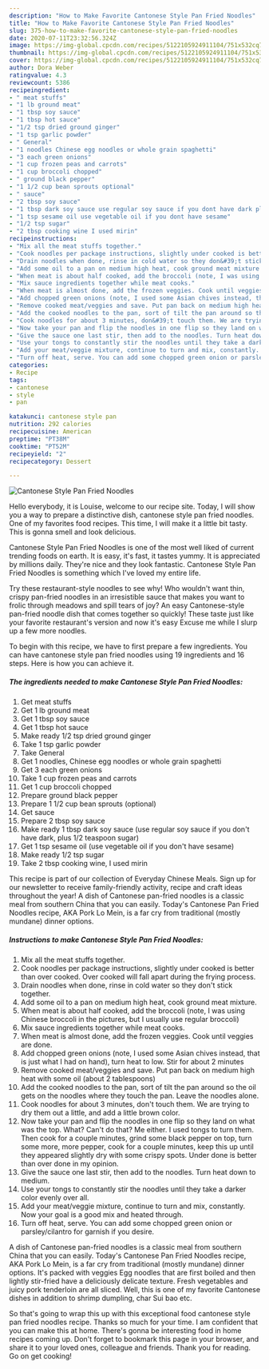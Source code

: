 ```yaml
---
description: "How to Make Favorite Cantonese Style Pan Fried Noodles"
title: "How to Make Favorite Cantonese Style Pan Fried Noodles"
slug: 375-how-to-make-favorite-cantonese-style-pan-fried-noodles
date: 2020-07-11T23:32:56.324Z
image: https://img-global.cpcdn.com/recipes/5122105924911104/751x532cq70/cantonese-style-pan-fried-noodles-recipe-main-photo.jpg
thumbnail: https://img-global.cpcdn.com/recipes/5122105924911104/751x532cq70/cantonese-style-pan-fried-noodles-recipe-main-photo.jpg
cover: https://img-global.cpcdn.com/recipes/5122105924911104/751x532cq70/cantonese-style-pan-fried-noodles-recipe-main-photo.jpg
author: Dora Weber
ratingvalue: 4.3
reviewcount: 5386
recipeingredient:
- " meat stuffs"
- "1 lb ground meat"
- "1 tbsp soy sauce"
- "1 tbsp hot sauce"
- "1/2 tsp dried ground ginger"
- "1 tsp garlic powder"
- " General"
- "1 noodles Chinese egg noodles or whole grain spaghetti"
- "3 each green onions"
- "1 cup frozen peas and carrots"
- "1 cup broccoli chopped"
- " ground black pepper"
- "1 1/2 cup bean sprouts optional"
- " sauce"
- "2 tbsp soy sauce"
- "1 tbsp dark soy sauce use regular soy sauce if you dont have dark plus 12 teaspoon sugar"
- "1 tsp sesame oil use vegetable oil if you dont have sesame"
- "1/2 tsp sugar"
- "2 tbsp cooking wine I used mirin"
recipeinstructions:
- "Mix all the meat stuffs together."
- "Cook noodles per package instructions, slightly under cooked is better than over cooked. Over cooked will fall apart during the frying process."
- "Drain noodles when done, rinse in cold water so they don&#39;t stick together."
- "Add some oil to a pan on medium high heat, cook ground meat mixture."
- "When meat is about half cooked, add the broccoli (note, I was using Chinese broccoli in the pictures, but I usually use regular broccoli)"
- "Mix sauce ingredients together while meat cooks."
- "When meat is almost done, add the frozen veggies. Cook until veggies are done."
- "Add chopped green onions (note, I used some Asian chives instead, that is just what I had on hand), turn heat to low. Stir for about 2 minutes"
- "Remove cooked meat/veggies and save. Put pan back on medium high heat with some oil (about 2 tablespoons)"
- "Add the cooked noodles to the pan, sort of tilt the pan around so the oil gets on the noodles where they touch the pan. Leave the noodles alone."
- "Cook noodles for about 3 minutes, don&#39;t touch them. We are trying to dry them out a little, and add a little brown color."
- "Now take your pan and flip the noodles in one flip so they land on what was the top. What? Can&#39;t do that? Me either. I used tongs to turn them. Then cook for a couple minutes, grind some black pepper on top, turn some more, more pepper, cook for a couple minutes, keep this up until they appeared slightly dry with some crispy spots. Under done is better than over done in my opinion."
- "Give the sauce one last stir, then add to the noodles. Turn heat down to medium."
- "Use your tongs to constantly stir the noodles until they take a darker color evenly over all."
- "Add your meat/veggie mixture, continue to turn and mix, constantly. Now your goal is a good mix and heated through."
- "Turn off heat, serve. You can add some chopped green onion or parsley/cilantro for garnish if you desire."
categories:
- Recipe
tags:
- cantonese
- style
- pan

katakunci: cantonese style pan 
nutrition: 292 calories
recipecuisine: American
preptime: "PT38M"
cooktime: "PT52M"
recipeyield: "2"
recipecategory: Dessert

---
```



![Cantonese Style Pan Fried Noodles](https://img-global.cpcdn.com/recipes/5122105924911104/751x532cq70/cantonese-style-pan-fried-noodles-recipe-main-photo.jpg)

Hello everybody, it is Louise, welcome to our recipe site. Today, I will show you a way to prepare a distinctive dish, cantonese style pan fried noodles. One of my favorites food recipes. This time, I will make it a little bit tasty. This is gonna smell and look delicious.

Cantonese Style Pan Fried Noodles is one of the most well liked of current trending foods on earth. It is easy, it's fast, it tastes yummy. It is appreciated by millions daily. They're nice and they look fantastic. Cantonese Style Pan Fried Noodles is something which I've loved my entire life.

Try these restaurant-style noodles to see why! Who wouldn&#39;t want thin, crispy pan-fried noodles in an irresistible sauce that makes you want to frolic through meadows and spill tears of joy? An easy Cantonese-style pan-fried noodle dish that comes together so quickly! These taste just like your favorite restaurant&#39;s version and now it&#39;s easy Excuse me while I slurp up a few more noodles.


To begin with this recipe, we have to first prepare a few ingredients. You can have cantonese style pan fried noodles using 19 ingredients and 16 steps. Here is how you can achieve it.

<!--inarticleads1-->

##### The ingredients needed to make Cantonese Style Pan Fried Noodles:

1. Get  meat stuffs
1. Get 1 lb ground meat
1. Get 1 tbsp soy sauce
1. Get 1 tbsp hot sauce
1. Make ready 1/2 tsp dried ground ginger
1. Take 1 tsp garlic powder
1. Take  General
1. Get 1 noodles, Chinese egg noodles or whole grain spaghetti
1. Get 3 each green onions
1. Take 1 cup frozen peas and carrots
1. Get 1 cup broccoli chopped
1. Prepare  ground black pepper
1. Prepare 1 1/2 cup bean sprouts (optional)
1. Get  sauce
1. Prepare 2 tbsp soy sauce
1. Make ready 1 tbsp dark soy sauce (use regular soy sauce if you don&#39;t have dark, plus 1/2 teaspoon sugar)
1. Get 1 tsp sesame oil (use vegetable oil if you don&#39;t have sesame)
1. Make ready 1/2 tsp sugar
1. Take 2 tbsp cooking wine, I used mirin


This recipe is part of our collection of Everyday Chinese Meals. Sign up for our newsletter to receive family-friendly activity, recipe and craft ideas throughout the year! A dish of Cantonese pan-fried noodles is a classic meal from southern China that you can easily. Today&#39;s Cantonese Pan Fried Noodles recipe, AKA Pork Lo Mein, is a far cry from traditional (mostly mundane) dinner options. 

<!--inarticleads2-->

##### Instructions to make Cantonese Style Pan Fried Noodles:

1. Mix all the meat stuffs together.
1. Cook noodles per package instructions, slightly under cooked is better than over cooked. Over cooked will fall apart during the frying process.
1. Drain noodles when done, rinse in cold water so they don&#39;t stick together.
1. Add some oil to a pan on medium high heat, cook ground meat mixture.
1. When meat is about half cooked, add the broccoli (note, I was using Chinese broccoli in the pictures, but I usually use regular broccoli)
1. Mix sauce ingredients together while meat cooks.
1. When meat is almost done, add the frozen veggies. Cook until veggies are done.
1. Add chopped green onions (note, I used some Asian chives instead, that is just what I had on hand), turn heat to low. Stir for about 2 minutes
1. Remove cooked meat/veggies and save. Put pan back on medium high heat with some oil (about 2 tablespoons)
1. Add the cooked noodles to the pan, sort of tilt the pan around so the oil gets on the noodles where they touch the pan. Leave the noodles alone.
1. Cook noodles for about 3 minutes, don&#39;t touch them. We are trying to dry them out a little, and add a little brown color.
1. Now take your pan and flip the noodles in one flip so they land on what was the top. What? Can&#39;t do that? Me either. I used tongs to turn them. Then cook for a couple minutes, grind some black pepper on top, turn some more, more pepper, cook for a couple minutes, keep this up until they appeared slightly dry with some crispy spots. Under done is better than over done in my opinion.
1. Give the sauce one last stir, then add to the noodles. Turn heat down to medium.
1. Use your tongs to constantly stir the noodles until they take a darker color evenly over all.
1. Add your meat/veggie mixture, continue to turn and mix, constantly. Now your goal is a good mix and heated through.
1. Turn off heat, serve. You can add some chopped green onion or parsley/cilantro for garnish if you desire.


A dish of Cantonese pan-fried noodles is a classic meal from southern China that you can easily. Today&#39;s Cantonese Pan Fried Noodles recipe, AKA Pork Lo Mein, is a far cry from traditional (mostly mundane) dinner options. It&#39;s packed with veggies Egg noodles that are first boiled and then lightly stir-fried have a deliciously delicate texture. Fresh vegetables and juicy pork tenderloin are all sliced. Well, this is one of my favorite Cantonese dishes in addition to shrimp dumpling, char Sui bao etc. 

So that's going to wrap this up with this exceptional food cantonese style pan fried noodles recipe. Thanks so much for your time. I am confident that you can make this at home. There's gonna be interesting food in home recipes coming up. Don't forget to bookmark this page in your browser, and share it to your loved ones, colleague and friends. Thank you for reading. Go on get cooking!
